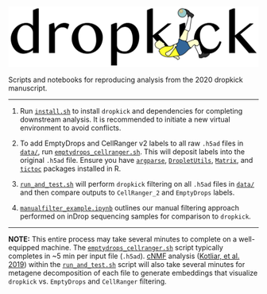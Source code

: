 ![Alt text](data/dropkick_logo.png)

Scripts and notebooks for reproducing analysis from the 2020 dropkick manuscript.

---

1. Run [`install.sh`](install.sh) to install `dropkick` and dependencies for completing downstream analysis. It is recommended to initiate a new virtual environment to avoid conflicts.

2. To add EmptyDrops and CellRanger v2 labels to all raw `.h5ad` files in [`data/`](data/), run [`emptydrops_cellranger.sh`](emptydrops_cellranger.sh). This will deposit labels into the original `.h5ad` file. Ensure you have [`argparse`](https://www.rdocumentation.org/packages/argparse/versions/2.0.1), [`DropletUtils`](https://bioconductor.org/packages/release/bioc/html/DropletUtils.html), [`Matrix`](https://www.rdocumentation.org/packages/Matrix/versions/1.2-18), and [`tictoc`](https://www.rdocumentation.org/packages/tictoc/versions/1.0) packages installed in R.

3. [`run_and_test.sh`](run_and_test.sh) will perform `dropkick` filtering on all `.h5ad` files in [`data/`](data/) and then compare outputs to `CellRanger_2` and `EmptyDrops` labels.

4. [`manualfilter_example.ipynb`](manualfilter_example.ipynb) outlines our manual filtering approach performed on inDrop sequencing samples for comparison to `dropkick`.

---

**NOTE:** This entire process may take several minutes to complete on a well-equipped machine. The [`emptydrops_cellranger.sh`](emptydrops_cellranger.sh) script typically completes in ~5 min per input file (`.h5ad`). [cNMF](https://github.com/codyheiser/cnmf) analysis ([Kotliar, et al. 2019](https://elifesciences.org/articles/43803)) within the [`run_and_test.sh`](run_and_test.sh) script will also take several minutes for metagene decomposition of each file to generate embeddings that visualize `dropkick` vs. `EmptyDrops` and `CellRanger` filtering.
